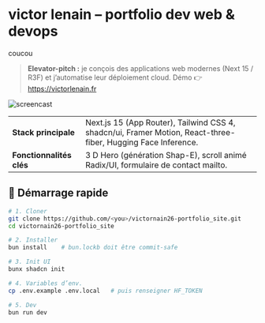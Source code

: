 # victor lenain – portfolio dev web & devops
coucou
> **Elevator-pitch :** je conçois des applications web modernes (Next 15 / R3F)
> et j’automatise leur déploiement cloud. Démo 👉 <https://victorlenain.fr>

![screencast](docs/assets/screen.gif)

|                          |                                                                                                               |
| ------------------------ | ------------------------------------------------------------------------------------------------------------- |
| **Stack principale**     | Next.js 15 (App Router), Tailwind CSS 4, shadcn/ui, Framer Motion, React-three-fiber, Hugging Face Inference. |
| **Fonctionnalités clés** | 3 D Hero (génération Shap-E), scroll animé Radix/UI, formulaire de contact mailto.                            |

## 🚀 Démarrage rapide

```bash
# 1. Cloner
git clone https://github.com/<you>/victornain26-portfolio_site.git
cd victornain26-portfolio_site

# 2. Installer
bun install    # bun.lockb doit être commit-safe

# 3. Init UI
bunx shadcn init

# 4. Variables d’env.
cp .env.example .env.local   # puis renseigner HF_TOKEN

# 5. Dev
bun run dev
```
